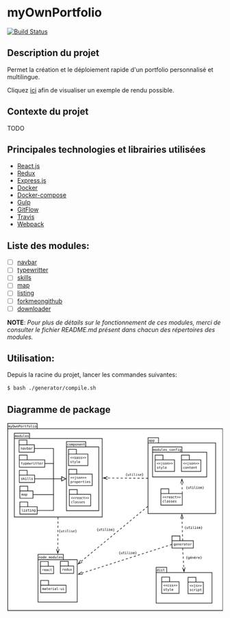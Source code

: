 # myOwnPortfolio
[![Build Status](https://travis-ci.org/MacBootglass/myOwnPortfolio.svg?branch=master)](https://travis-ci.org/MacBootglass/myOwnPortfolio)

## Description du projet
Permet la création et le déploiement rapide d'un portfolio personnalisé et multilingue.

Cliquez [ici](https://macbootglass.github.io) afin de visualiser un exemple de rendu possible.

## Contexte du projet

TODO

## Principales technologies et librairies utilisées
- [React.js]()
- [Redux]()
- [Express.js]()
- [Docker]()
- [Docker-compose]()
- [Gulp]()
- [GitFlow]()
- [Travis]()
- [Webpack]()

## Liste des modules:

 - [ ] [navbar](./modules/navbar/)
 - [ ] [typewritter](./modules/typewritter/)
 - [ ] [skills](./modules/skills)
 - [ ] [map](./modules/map)
 - [ ] [listing](./modules/listing)
 - [ ] [forkmeongithub](./modules/forkmeongithub)
 - [ ] [downloader](./modules/downloader)

__NOTE__: _Pour plus de détails sur le fonctionnement de ces modules, merci de consulter le fichier README.md présent dans chacun des répertoires des modules._

## Utilisation:

Depuis la racine du projet, lancer les commandes suivantes:
```bash
$ bash ./generator/compile.sh
```

## Diagramme de package
![Diagramme de Package](doc/package_diagram.svg)
